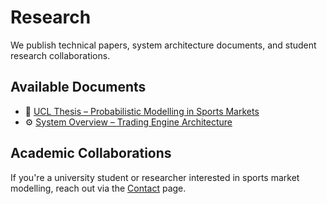 # Research

We publish technical papers, system architecture documents, and student research collaborations.

## Available Documents

- 📄 [UCL Thesis – Probabilistic Modelling in Sports Markets](/public/ucl-thesis-2024.pdf)
- ⚙️ [System Overview – Trading Engine Architecture](/public/system-overview.pdf)

## Academic Collaborations

If you're a university student or researcher interested in sports market modelling, reach out via the [Contact](/contact/) page.